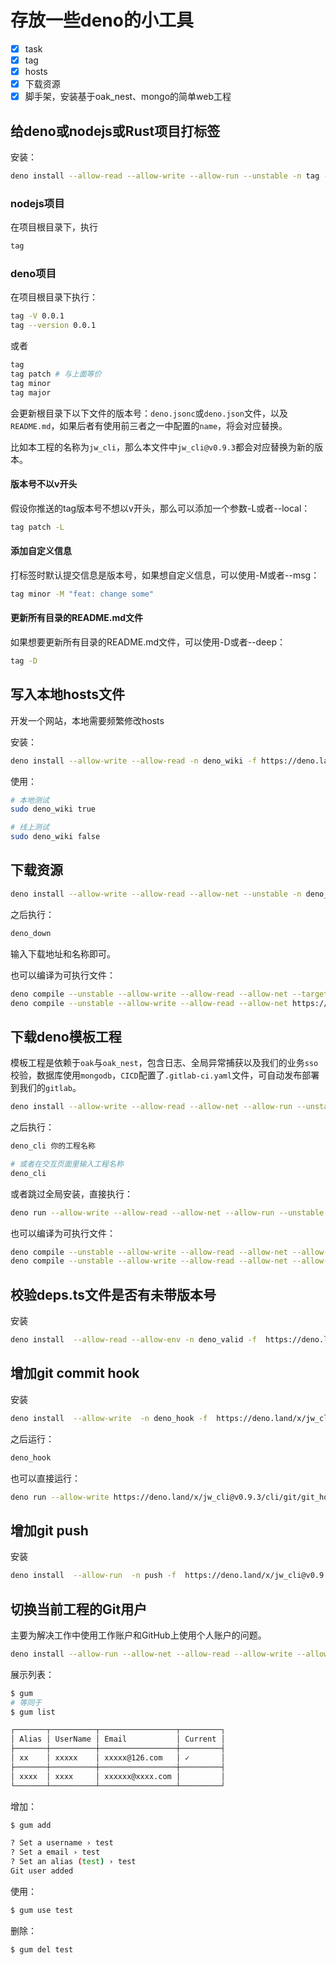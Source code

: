 # 存放一些deno的小工具

- [x] task
- [x] tag
- [x] hosts
- [x] 下载资源
- [x] 脚手架，安装基于oak_nest、mongo的简单web工程

## 给deno或nodejs或Rust项目打标签

安装：

```bash
deno install --allow-read --allow-write --allow-run --unstable -n tag -f https://deno.land/x/jw_cli@v0.9.3/cli/tag/mod.ts
```

### nodejs项目

在项目根目录下，执行

```bash
tag
```

### deno项目

在项目根目录下执行：

```bash
tag -V 0.0.1
tag --version 0.0.1
```

或者

```bash
tag
tag patch # 与上面等价
tag minor
tag major
```

会更新根目录下以下文件的版本号：`deno.jsonc`或`deno.json`文件，以及`README.md`，如果后者有使用前三者之一中配置的`name`，将会对应替换。

比如本工程的名称为`jw_cli`，那么本文件中`jw_cli@v0.9.3`都会对应替换为新的版本。

#### 版本号不以v开头

假设你推送的tag版本号不想以v开头，那么可以添加一个参数-L或者--local：

```bash
tag patch -L
```

#### 添加自定义信息

打标签时默认提交信息是版本号，如果想自定义信息，可以使用-M或者--msg：

```bash
tag minor -M "feat: change some"
```

#### 更新所有目录的README.md文件

如果想要更新所有目录的README.md文件，可以使用-D或者--deep：

```bash
tag -D
```

## 写入本地hosts文件

开发一个网站，本地需要频繁修改hosts

安装：

```bash
deno install --allow-write --allow-read -n deno_wiki -f https://deno.land/x/jw_cli@v0.9.3/cli/hosts.ts
```

使用：

```bash
# 本地测试
sudo deno_wiki true

# 线上测试
sudo deno_wiki false
```

## 下载资源

```bash
deno install --allow-write --allow-read --allow-net --unstable -n deno_down -f https://deno.land/x/jw_cli@v0.9.3/cli/download.ts
```

之后执行：

```bash
deno_down
```

输入下载地址和名称即可。

也可以编译为可执行文件：

```bash
deno compile --unstable --allow-write --allow-read --allow-net --target x86_64-pc-windows-msvc https://deno.land/x/jw_cli@v0.9.3/cli/download.ts
deno compile --unstable --allow-write --allow-read --allow-net https://deno.land/x/jw_cli@v0.9.3/cli/download.ts
```

## 下载deno模板工程

模板工程是依赖于`oak`与`oak_nest`，包含日志、全局异常捕获以及我们的业务`sso`校验，数据库使用`mongodb`，`CICD`配置了`.gitlab-ci.yaml`文件，可自动发布部署到我们的`gitlab`。

```bash
deno install --allow-write --allow-read --allow-net --allow-run --unstable -n deno_cli -f https://deno.land/x/jw_cli@v0.9.3/cli/project.ts
```

之后执行：

```bash
deno_cli 你的工程名称

# 或者在交互页面里输入工程名称
deno_cli
```

或者跳过全局安装，直接执行：

```bash
deno run --allow-write --allow-read --allow-net --allow-run --unstable  https://deno.land/x/jw_cli@v0.9.3/cli/project.ts 你的工程名称
```

也可以编译为可执行文件：

```bash
deno compile --unstable --allow-write --allow-read --allow-net --allow-run --target x86_64-pc-windows-msvc https://deno.land/x/jw_cli@v0.9.3/cli/project.ts
deno compile --unstable --allow-write --allow-read --allow-net --allow-run https://deno.land/x/jw_cli@v0.9.3/cli/project.ts
```

## 校验deps.ts文件是否有未带版本号

安装

```bash
deno install  --allow-read --allow-env -n deno_valid -f  https://deno.land/x/jw_cli@v0.9.3/cli/valid_deps.ts
```

## 增加git commit hook

安装

```bash
deno install  --allow-write  -n deno_hook -f  https://deno.land/x/jw_cli@v0.9.3/cli/git/git_hook.ts
```

之后运行：

```bash
deno_hook
```

也可以直接运行：

```bash
deno run --allow-write https://deno.land/x/jw_cli@v0.9.3/cli/git/git_hook.ts
```

## 增加git push

安装

```bash
deno install  --allow-run  -n push -f  https://deno.land/x/jw_cli@v0.9.3/cli/git/push.ts
```

## 切换当前工程的Git用户

主要为解决工作中使用工作账户和GitHub上使用个人账户的问题。

```bash
deno install --allow-run --allow-net --allow-read --allow-write --allow-env --unstable --import-map https://deno.land/x/jw_cli@v0.9.3/import_map.json -n gum  -f https://deno.land/x/jw_cli@v0.9.3/cli/git/user_change.ts
```

展示列表：

```bash
$ gum 
# 等同于
$ gum list

┌───────┬──────────┬─────────────────┬─────────┐
│ Alias │ UserName │ Email           │ Current │
├───────┼──────────┼─────────────────┼─────────┤
│ xx    │ xxxxx    │ xxxxx@126.com   │ ✓       │
├───────┼──────────┼─────────────────┼─────────┤
│ xxxx  │ xxxx     │ xxxxxx@xxxx.com │         │
└───────┴──────────┴─────────────────┴─────────┘
```

增加：

```bash
$ gum add 

? Set a username › test
? Set a email › test
? Set an alias (test) › test
Git user added
```

使用：

```bash
$ gum use test
```

删除：

```bash
$ gum del test
```
